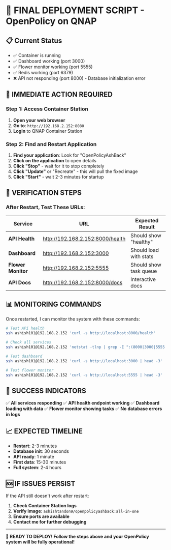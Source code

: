 # 🚀 FINAL DEPLOYMENT SCRIPT - OpenPolicy on QNAP

## 📋 Current Status
- ✅ Container is running
- ✅ Dashboard working (port 3000)
- ✅ Flower monitor working (port 5555)
- ✅ Redis working (port 6379)
- ❌ API not responding (port 8000) - Database initialization error

## 🔧 IMMEDIATE ACTION REQUIRED

### Step 1: Access Container Station
1. **Open your web browser**
2. **Go to**: `http://192.168.2.152:8080`
3. **Login** to QNAP Container Station

### Step 2: Find and Restart Application
1. **Find your application**: Look for "OpenPolicyAshBack"
2. **Click on the application** to open details
3. **Click "Stop"** - wait for it to stop completely
4. **Click "Update"** or "Recreate" - this will pull the fixed image
5. **Click "Start"** - wait 2-3 minutes for startup

## 🧪 VERIFICATION STEPS

### After Restart, Test These URLs:

| Service | URL | Expected Result |
|---------|-----|----------------|
| **API Health** | http://192.168.2.152:8000/health | Should show "healthy" |
| **Dashboard** | http://192.168.2.152:3000 | Should load with stats |
| **Flower Monitor** | http://192.168.2.152:5555 | Should show task queue |
| **API Docs** | http://192.168.2.152:8000/docs | Interactive docs |

## 📊 MONITORING COMMANDS

Once restarted, I can monitor the system with these commands:

```bash
# Test API health
ssh ashish101@192.168.2.152 'curl -s http://localhost:8000/health'

# Check all services
ssh ashish101@192.168.2.152 'netstat -tlnp | grep -E ":(8000|3000|5555|6379)"'

# Test dashboard
ssh ashish101@192.168.2.152 'curl -s http://localhost:3000 | head -3'

# Test flower monitor
ssh ashish101@192.168.2.152 'curl -s http://localhost:5555 | head -3'
```

## 🎯 SUCCESS INDICATORS

✅ **All services responding**
✅ **API health endpoint working**
✅ **Dashboard loading with data**
✅ **Flower monitor showing tasks**
✅ **No database errors in logs**

## 📈 EXPECTED TIMELINE

- **Restart**: 2-3 minutes
- **Database init**: 30 seconds
- **API ready**: 1 minute
- **First data**: 15-30 minutes
- **Full system**: 2-4 hours

## 🆘 IF ISSUES PERSIST

If the API still doesn't work after restart:

1. **Check Container Station logs**
2. **Verify image**: `ashishtandon9/openpolicyashback:all-in-one`
3. **Ensure ports are available**
4. **Contact me for further debugging**

---

**🚀 READY TO DEPLOY! Follow the steps above and your OpenPolicy system will be fully operational!** 